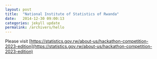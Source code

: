 ```yaml
---
layout: post
title:  "National Institute of Statistics of Rwanda"
date:   2014-12-30 09:00:13
categories: jekyll update
permalink: /archivers/hello
---
```



Please visit [https://statistics.gov.rw/about-us/hackathon-competition-2023-edition](https://statistics.gov.rw/about-us/hackathon-competition-2023-edition)
